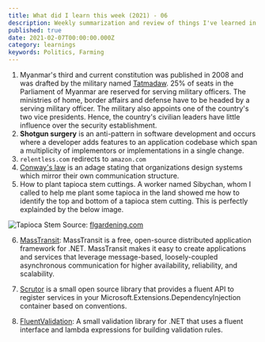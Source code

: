 ```yaml
---
title: What did I learn this week (2021) - 06
description: Weekly summarization and review of things I've learned in the first week of February 2021 
published: true
date: 2021-02-07T00:00:00.000Z
category: learnings
keywords: Politics, Farming
---
```


1. Myanmar's third and current constitution was published in 2008 and was drafted by the military named [Tatmadaw](https://en.wikipedia.org/wiki/Tatmadaw). 25% of seats in the Parliament of Myanmar are reserved for serving military officers. The ministries of home, border affairs and defense have to be headed by a serving military officer. The military also appoints one of the country's two vice presidents. Hence, the country's civilian leaders have little influence over the security establishment.
2. **Shotgun surgery** is an anti-pattern in software development and occurs where a developer adds features to an application codebase which span a multiplicity of implementors or implementations in a single change.
3. `relentless.com` redirects to `amazon.com`
4. [Conway's law](https://en.wikipedia.org/wiki/Conway%27s_law) is an adage stating that organizations design systems which mirror their own communication structure. 
5. How to plant tapioca stem cuttings. A worker named Sibychan, whom I called to help me plant some tapioca in the land showed me how to identify the top and bottom of a tapioca stem cutting. This is perfectly explainded by the below image.

![Tapioca Stem](https://www.flgardening.com/wp-content/uploads/2019/02/which-end-of-cassava-do-you-plant.png) Source: [flgardening.com](https://www.flgardening.com/)

6. [MassTransit](https://masstransit-project.com/): MassTransit is a free, open-source distributed application framework for .NET. MassTransit makes it easy to create applications and services that leverage message-based, loosely-coupled asynchronous communication for higher availability, reliability, and scalability.

7. [Scrutor](https://github.com/khellang/Scrutor) is a small open source library that provides a fluent API to register services in your Microsoft.Extensions.DependencyInjection container based on conventions.

8. [FluentValidation](https://fluentvalidation.net/): A small validation library for .NET that uses a fluent interface and lambda expressions for building validation rules.